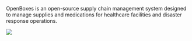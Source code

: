 OpenBoxes is an open-source supply chain management system designed to manage supplies and medications for healthcare facilities and disaster response operations.

<img src="https://openboxes.com/img/screenshots/inventory/browse-inventory.png"/>
